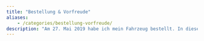 ```yaml
---
title: "Bestellung & Vorfreude"
aliases:
    - /categories/bestellung-vorfreude/
description: "Am 27. Mai 2019 habe ich mein Fahrzeug bestellt. In dieser Kategorie erkläre ich, was zwischen Bestellung und Abholung am 19. Juni 2019 passiert ist."
---
```

